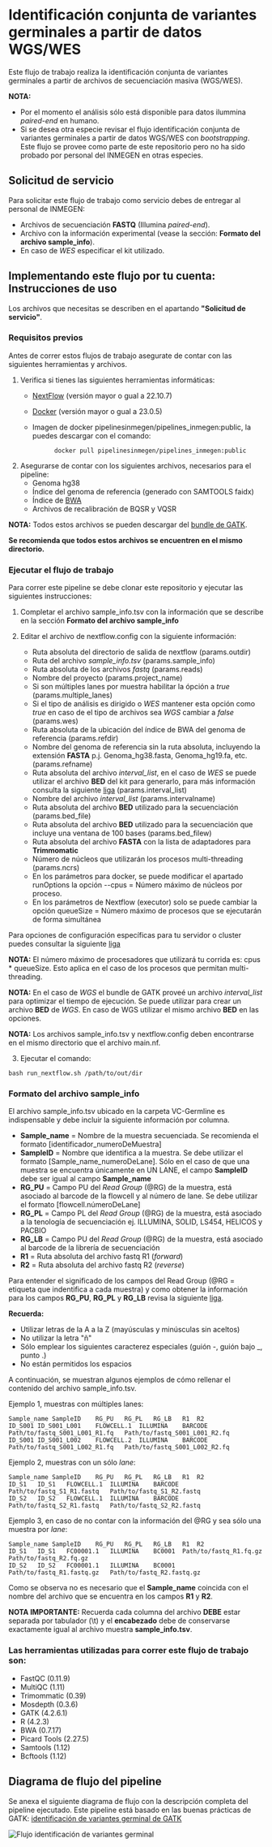 # Identificación conjunta de variantes germinales a partir de datos WGS/WES 

Este flujo de trabajo realiza la identificación conjunta de variantes germinales a partir de archivos de secuenciación masiva (WGS/WES).

**NOTA:** 
 - Por el momento el análisis sólo está disponible para datos ilummina *paired-end* en humano.  
 - Si se desea otra especie revisar el flujo identificación conjunta de variantes germinales a partir de datos WGS/WES con *bootstrapping*. Este flujo se provee como parte de este repositorio pero no ha sido probado por personal del INMEGEN en otras especies.


## Solicitud de servicio

Para solicitar este flujo de trabajo como servicio debes de entregar al personal de INMEGEN: 

- Archivos de secuenciación **FASTQ** (Illumina *paired-end*).
- Archivo con la información experimental (vease la sección: **Formato del archivo sample_info**).
- En caso de *WES* especificar el kit utilizado.

## Implementando este flujo por tu cuenta: Instrucciones de uso 

Los archivos que necesitas se describen en el apartando **"Solicitud de servicio"**.

### Requisitos previos

Antes de correr estos flujos de trabajo asegurate de contar con las siguientes herramientas y archivos.

1. Verifica si tienes las siguientes herramientas informáticas:
	- [NextFlow](https://www.nextflow.io/docs/latest/index.html) (versión mayor o gual a 22.10.7)
	- [Docker](https://docs.docker.com/) (versión mayor o gual a 23.0.5)
	- Imagen de docker pipelinesinmegen/pipelines_inmegen:public, la puedes descargar con el comando: 

                docker pull pipelinesinmegen/pipelines_inmegen:public

2. Asegurarse de contar con los siguientes archivos, necesarios para el pipeline:
	- Genoma hg38
	- Índice del genoma de referencia (generado con SAMTOOLS faidx)
	- Índice de [BWA](https://bio-bwa.sourceforge.net/bwa.shtml)
	- Archivos de recalibración de BQSR y VQSR

**NOTA:** Todos estos archivos se pueden descargar del [bundle de GATK](https://console.cloud.google.com/storage/browser/genomics-public-data/resources/broad/hg38/v0;tab=objects?prefix=&forceOnObjectsSortingFiltering=false). 

**Se recomienda que todos estos archivos se encuentren en el mismo directorio.**

### Ejecutar el flujo de trabajo

Para correr este pipeline se debe clonar este repositorio y ejecutar las siguientes instrucciones:

 1. Completar el archivo sample_info.tsv con la información que se describe en la sección **Formato del archivo sample_info**
    
 2. Editar el archivo de nextflow.config con la siguiente información:

	- Ruta absoluta del directorio de salida de nextflow (params.outdir)
	- Ruta del archivo *sample_info.tsv* (params.sample_info)
	- Ruta absoluta de los archivos *fastq* (params.reads)
	- Nombre del proyecto (params.project_name)
	- Si son múltiples lanes por muestra habilitar la ópción a *true* (params.multiple_lanes)
	- Si el tipo de análisis es dirigido o *WES* mantener esta opción como *true* en caso de el tipo de archivos sea *WGS* cambiar a *false* (params.wes)
	- Ruta absoluta de la ubicación del índice de BWA del genoma de referencia (params.refdir)
	- Nombre del genoma de referencia sin la ruta absoluta, incluyendo la extensión **FASTA** p.j. Genoma_hg38.fasta, Genoma_hg19.fa, etc. (params.refname)
	- Ruta absoluta del archivo *interval_list*, en el caso de *WES* se puede utilizar el archivo **BED** del kit para generarlo, para más información consulta la siguiente [liga](https://gatk.broadinstitute.org/hc/en-us/articles/360035531852-Intervals-and-interval-lists) (params.interval_list)
	- Nombre del archivo *interval_list* (params.intervalname)
	- Ruta absoluta del archivo **BED** utilizado para la secuenciación (params.bed_file)
	- Ruta absoluta del archivo **BED** utilizado para la secuenciación que incluye una ventana de 100 bases (params.bed_filew)
	- Ruta absoluta del archivo **FASTA** con la lista de adaptadores para **Trimmomatic**
	- Número de núcleos que utilizarán los procesos multi-threading (params.ncrs)
	- En los parámetros para docker, se puede modificar el apartado runOptions la opción --cpus = Número máximo de núcleos por proceso.
	- En los parámetros de Nextflow (executor) solo se puede cambiar la opción queueSize = Número máximo de procesos que se ejecutarán de forma simultánea

Para opciones de configuración específicas para tu servidor o cluster puedes consultar la siguiente [liga](https://www.nextflow.io/docs/latest/config.html) 

**NOTA:** El número máximo de procesadores que utilizará tu corrida es: cpus * queueSize. Esto aplica en el caso de los procesos que permitan multi-threading.

**NOTA:** En el caso de *WGS* el bundle de GATK proveé un archivo *interval_list* para optimizar el tiempo de ejecución. Se puede utilizar para crear un archivo **BED** de *WGS*. En caso de WGS utilizar el mismo archivo **BED** en las opciones.

**NOTA:** Los archivos sample_info.tsv y nextflow.config deben encontrarse en el mismo directorio que el archivo main.nf.

  3. Ejecutar el comando:

	bash run_nextflow.sh /path/to/out/dir

### Formato del archivo sample_info

El archivo sample_info.tsv ubicado en la carpeta VC-Germline es indispensable y debe incluir la siguiente información por columna.

 - **Sample_name**  = Nombre de la muestra secuenciada. Se recomienda el formato [identificador_numeroDeMuestra]
 - **SampleID**     = Nombre que identifica a la muestra. Se debe utilizar el formato [Sample_name_numeroDeLane]. Sólo en el caso de que una muestra se encuentra únicamente en UN LANE, el campo **SampleID** debe ser igual al campo **Sample_name**
 - **RG_PU**        = Campo PU del *Read Group* (@RG) de la muestra, está asociado al barcode de la flowcell y al número de lane. Se debe utilizar el formato [flowcell.númeroDeLane]
 - **RG_PL**        = Campo PL del *Read Group* (@RG) de la muestra, está asociado a la tenología de secuenciación ej. ILLUMINA, SOLID, LS454, HELICOS y PACBIO
 - **RG_LB**        = Campo PU del *Read Group* (@RG) de la muestra, está asociado al barcode de la librería de secuenciación
 - **R1**           = Ruta absoluta del archivo fastq R1 (*forward*)
 - **R2**           = Ruta absoluta del archivo fastq R2 (*reverse*)

Para entender el significado de los campos del Read Group (@RG = etiqueta que indentifica a cada muestra) y como obtener la información para los campos **RG_PU**, **RG_PL** y **RG_LB** revisa la siguiente [liga](https://gatk.broadinstitute.org/hc/en-us/articles/360035890671-Read-groups).

**Recuerda:** 
- Utilizar letras de la A a la Z (mayúsculas y minúsculas sin aceltos)
- No utilizar la letra "ñ"
- Sólo emplear los siguientes caracterez especiales (guión -, guión bajo _, punto .)
- No están permitidos los espacios 

A continuación, se muestran algunos ejemplos de cómo rellenar el contenido del archivo sample_info.tsv.

Ejemplo 1, muestras con múltiples lanes:
 
	Sample_name	SampleID	RG_PU	RG_PL	RG_LB	R1	R2
	ID_S001	ID_S001_L001	FLOWCELL.1	ILLUMINA	BARCODE	Path/to/fastq_S001_L001_R1.fq	Path/to/fastq_S001_L001_R2.fq
	ID_S001	ID_S001_L002	FLOWCELL.2	ILLUMINA	BARCODE	Path/to/fastq_S001_L002_R1.fq	Path/to/fastq_S001_L002_R2.fq

Ejemplo 2, muestras con un sólo *lane*:

	Sample_name	SampleID	RG_PU	RG_PL	RG_LB	R1	R2
	ID_S1	ID_S1	FLOWCELL.1	ILLUMINA	BARCODE	Path/to/fastq_S1_R1.fastq	Path/to/fastq_S1_R2.fastq
	ID_S2	ID_S2	FLOWCELL.1	ILLUMINA	BARCODE	Path/to/fastq_S2_R1.fastq	Path/to/fastq_S2_R2.fastq

Ejemplo 3, en caso de no contar con la información del @RG y sea sólo una muestra por *lane*:

	Sample_name	SampleID	RG_PU	RG_PL	RG_LB	R1	R2
	ID_S1	ID_S1	FC00001.1	ILLUMINA	BC0001	Path/to/fastq_R1.fq.gz	Path/to/fastq_R2.fq.gz
	ID_S2	ID_S2	FC00001.1	ILLUMINA	BC0001	Path/to/fastq_R1.fastq.gz	Path/to/fastq_R2.fastq.gz

Como se observa no es necesario que el **Sample_name** coincida con el nombre del archivo que se encuentra en los campos **R1** y **R2**.

**NOTA IMPORTANTE:** Recuerda cada columna del archivo **DEBE** estar separada por tabulador (\t) y el **encabezado** debe de conservarse exactamente igual al archivo muestra **sample_info.tsv**.

### Las herramientas utilizadas para correr este flujo de trabajo son:

 - FastQC (0.11.9)
 - MultiQC (1.11)
 - Trimommatic (0.39)
 - Mosdepth (0.3.6)
 - GATK (4.2.6.1)
 - R (4.2.3)
 - BWA (0.7.17)
 - Picard Tools (2.27.5)
 - Samtools (1.12)
 - Bcftools (1.12)

## Diagrama de flujo del pipeline 

 Se anexa el siguiente diagrama de flujo con la descripción completa del pipeline ejecutado. Este pipeline está basado en las buenas prácticas de GATK: [identificación de variantes germinal de GATK](https://gatk.broadinstitute.org/hc/en-us/articles/360035535932-Germline-short-variant-discovery-SNPs-Indels-)

![Flujo identificación de variantes germinal](../flowcharts/flujo_VCG.PNG)
